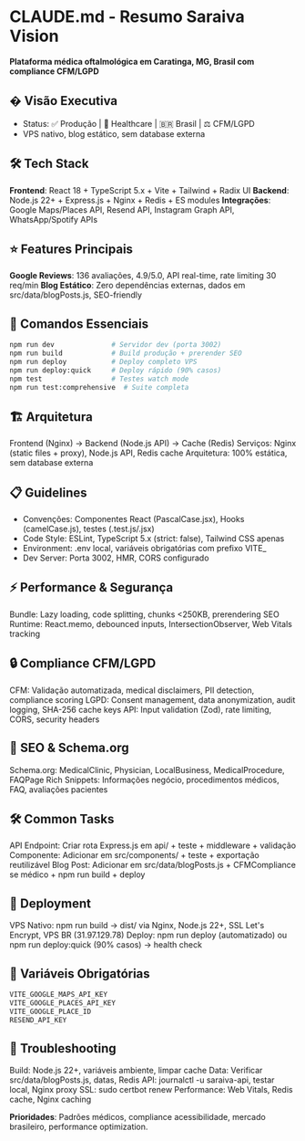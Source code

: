 # CLAUDE.md - Resumo Saraiva Vision

**Plataforma médica oftalmológica em Caratinga, MG, Brasil com compliance CFM/LGPD**

## � Visão Executiva
- Status: ✅ Produção | 🏥 Healthcare | 🇧🇷 Brasil | ⚖️ CFM/LGPD
- VPS nativo, blog estático, sem database externa

## 🛠 Tech Stack
**Frontend**: React 18 + TypeScript 5.x + Vite + Tailwind + Radix UI
**Backend**: Node.js 22+ + Express.js + Nginx + Redis + ES modules
**Integrações**: Google Maps/Places API, Resend API, Instagram Graph API, WhatsApp/Spotify APIs

## ⭐ Features Principais
**Google Reviews**: 136 avaliações, 4.9/5.0, API real-time, rate limiting 30 req/min
**Blog Estático**: Zero dependências externas, dados em src/data/blogPosts.js, SEO-friendly

## 🚀 Comandos Essenciais
```bash
npm run dev              # Servidor dev (porta 3002)
npm run build            # Build produção + prerender SEO
npm run deploy           # Deploy completo VPS
npm run deploy:quick     # Deploy rápido (90% casos)
npm test                 # Testes watch mode
npm run test:comprehensive  # Suite completa
```

## 🏗 Arquitetura
Frontend (Nginx) → Backend (Node.js API) → Cache (Redis)
Serviços: Nginx (static files + proxy), Node.js API, Redis cache
Arquitetura: 100% estática, sem database externa

## 📋 Guidelines
- Convenções: Componentes React (PascalCase.jsx), Hooks (camelCase.js), testes (.test.js/.jsx)
- Code Style: ESLint, TypeScript 5.x (strict: false), Tailwind CSS apenas
- Environment: .env local, variáveis obrigatórias com prefixo VITE_
- Dev Server: Porta 3002, HMR, CORS configurado

## ⚡ Performance & Segurança
Bundle: Lazy loading, code splitting, chunks <250KB, prerendering SEO
Runtime: React.memo, debounced inputs, IntersectionObserver, Web Vitals tracking

## 🔒 Compliance CFM/LGPD
CFM: Validação automatizada, medical disclaimers, PII detection, compliance scoring
LGPD: Consent management, data anonymization, audit logging, SHA-256 cache keys
API: Input validation (Zod), rate limiting, CORS, security headers

## 🎯 SEO & Schema.org
Schema.org: MedicalClinic, Physician, LocalBusiness, MedicalProcedure, FAQPage
Rich Snippets: Informações negócio, procedimentos médicos, FAQ, avaliações pacientes

## 🛠 Common Tasks
API Endpoint: Criar rota Express.js em api/ + teste + middleware + validação
Componente: Adicionar em src/components/ + teste + exportação reutilizável
Blog Post: Adicionar em src/data/blogPosts.js + CFMCompliance se médico + npm run build + deploy

## 🚀 Deployment
VPS Nativo: npm run build → dist/ via Nginx, Node.js 22+, SSL Let's Encrypt, VPS BR (31.97.129.78)
Deploy: npm run deploy (automatizado) ou npm run deploy:quick (90% casos) → health check

## 🔧 Variáveis Obrigatórias
```bash
VITE_GOOGLE_MAPS_API_KEY
VITE_GOOGLE_PLACES_API_KEY
VITE_GOOGLE_PLACE_ID
RESEND_API_KEY
```

## 🔧 Troubleshooting
Build: Node.js 22+, variáveis ambiente, limpar cache
Data: Verificar src/data/blogPosts.js, datas, Redis
API: journalctl -u saraiva-api, testar local, Nginx proxy
SSL: sudo certbot renew
Performance: Web Vitals, Redis cache, Nginx caching

**Prioridades**: Padrões médicos, compliance acessibilidade, mercado brasileiro, performance optimization.